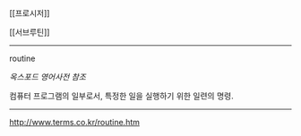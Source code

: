 [[프로시저]]

[[서브루틴]]

***

routine

_옥스포드 영어사전 참조_

컴퓨터 프로그램의 일부로서, 특정한 일을 실행하기 위한 일련의 명령.

***

<http://www.terms.co.kr/routine.htm>